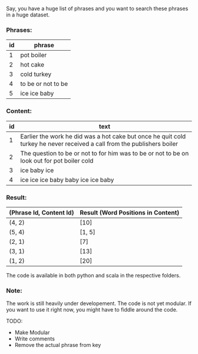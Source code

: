 Say, you have a huge list of phrases and you want to search these phrases in a huge dataset.

### Phrases:

|id   | phrase |
|-----|-------------
|1    |pot boiler|
|2    |hot cake|
|3    |cold turkey|
|4    |to be or not to be|
|5    |ice ice baby|

### Content:

|id  | text     |
|----|-----------------------------------------------------------------------------------------|
|1   |Earlier the work he did was a hot cake but once he quit cold turkey he never received a call from the publishers boiler|
|2   |The question to be or not to for him was to be or not to be on look out for pot boiler cold|
|3   |ice baby ice|
|4   |ice ice ice baby baby ice ice baby|

### Result:

|(Phrase Id, Content Id) | Result (Word Positions in Content)|
|------------------------|-------------------------|
|(4, 2)                  | [10]                     |
|(5, 4)                  | [1, 5]                 |
|(2, 1)                  | [7]                     |
|(3, 1)                  | [13]                     |
|(1, 2)                  | [20]                     |

The code is available in both python and scala in the respective folders.

### Note:
The work is still heavily under developement. The code is not yet modular. If you want to use it right now, you might have to fiddle around the code.

TODO:
* Make Modular
* Write comments
* Remove the actual phrase from key
